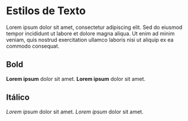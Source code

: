 # Estilos de Texto

Lorem ipsum dolor sit amet, consectetur adipiscing elit. Sed do eiusmod tempor incididunt ut labore et dolore magna aliqua.
Ut enim ad minim veniam, quis nostrud exercitation ullamco laboris nisi ut aliquip ex ea commodo consequat.

## Bold
**Lorem ipsum** dolor sit amet.
__Lorem ipsum__ dolor sit amet.

## Itálico 
*Lorem ipsum* dolor sit amet.
_Lorem ipsum_ dolor sit amet.
